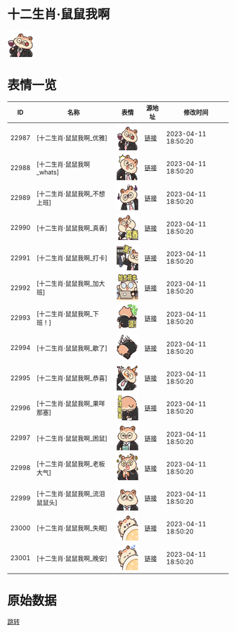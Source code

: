 # 十二生肖·鼠鼠我啊

<img src="./cover.png" height="60" alt="cover" />

# 表情一览

|ID|名称|表情|源地址|修改时间|
|----|----|----|----|----|
|22987|[十二生肖·鼠鼠我啊_优雅]|<img src="./pic/022987_%5B十二生肖·鼠鼠我啊_优雅%5D.png" height="60" alt="优雅"/>|[链接](https://i0.hdslb.com/bfs/garb/b4517a9308527fdfa497d5ac7193439d45dcda85.png)|2023-04-11 18:50:20|
|22988|[十二生肖·鼠鼠我啊_whats]|<img src="./pic/022988_%5B十二生肖·鼠鼠我啊_whats%5D.png" height="60" alt="whats"/>|[链接](https://i0.hdslb.com/bfs/garb/3d28fc642db883729e339eec620eb477138f9598.png)|2023-04-11 18:50:20|
|22989|[十二生肖·鼠鼠我啊_不想上班]|<img src="./pic/022989_%5B十二生肖·鼠鼠我啊_不想上班%5D.png" height="60" alt="不想上班"/>|[链接](https://i0.hdslb.com/bfs/garb/d482588386ec55277ff1b10265052c0cec0639c0.png)|2023-04-11 18:50:20|
|22990|[十二生肖·鼠鼠我啊_真香]|<img src="./pic/022990_%5B十二生肖·鼠鼠我啊_真香%5D.png" height="60" alt="真香"/>|[链接](https://i0.hdslb.com/bfs/garb/a31f46abf639ed815b10ee14f87075cfff30e44c.png)|2023-04-11 18:50:20|
|22991|[十二生肖·鼠鼠我啊_打卡]|<img src="./pic/022991_%5B十二生肖·鼠鼠我啊_打卡%5D.png" height="60" alt="打卡"/>|[链接](https://i0.hdslb.com/bfs/garb/7146ffd71844c45fe08c49edfb5a177fe4705e0a.png)|2023-04-11 18:50:20|
|22992|[十二生肖·鼠鼠我啊_加大班]|<img src="./pic/022992_%5B十二生肖·鼠鼠我啊_加大班%5D.png" height="60" alt="加大班"/>|[链接](https://i0.hdslb.com/bfs/garb/9b14b74ab2bfc031f3fc22936def578d12a6648f.png)|2023-04-11 18:50:20|
|22993|[十二生肖·鼠鼠我啊_下班！]|<img src="./pic/022993_%5B十二生肖·鼠鼠我啊_下班！%5D.png" height="60" alt="下班！"/>|[链接](https://i0.hdslb.com/bfs/garb/a4a4a3150bdce89e3cd90f839ef2c4d5f3fe5e31.png)|2023-04-11 18:50:20|
|22994|[十二生肖·鼠鼠我啊_歇了]|<img src="./pic/022994_%5B十二生肖·鼠鼠我啊_歇了%5D.png" height="60" alt="歇了"/>|[链接](https://i0.hdslb.com/bfs/garb/e6eae7846f240c50372c1c4175aa661da1ac5f88.png)|2023-04-11 18:50:20|
|22995|[十二生肖·鼠鼠我啊_恭喜]|<img src="./pic/022995_%5B十二生肖·鼠鼠我啊_恭喜%5D.png" height="60" alt="恭喜"/>|[链接](https://i0.hdslb.com/bfs/garb/69ed192e264eeeb8ef80f23071a34f6240608a2c.png)|2023-04-11 18:50:20|
|22996|[十二生肖·鼠鼠我啊_果咩那塞]|<img src="./pic/022996_%5B十二生肖·鼠鼠我啊_果咩那塞%5D.png" height="60" alt="果咩那塞"/>|[链接](https://i0.hdslb.com/bfs/garb/88c5f80379c12a0881e6a444526f4601eebfcd17.png)|2023-04-11 18:50:20|
|22997|[十二生肖·鼠鼠我啊_困鼠]|<img src="./pic/022997_%5B十二生肖·鼠鼠我啊_困鼠%5D.png" height="60" alt="困鼠"/>|[链接](https://i0.hdslb.com/bfs/garb/37e218dc103413a4b2e40b2a5394c359456c80de.png)|2023-04-11 18:50:20|
|22998|[十二生肖·鼠鼠我啊_老板大气]|<img src="./pic/022998_%5B十二生肖·鼠鼠我啊_老板大气%5D.png" height="60" alt="老板大气"/>|[链接](https://i0.hdslb.com/bfs/garb/dc93a5527349ffac3dca2d32be77a77742420b92.png)|2023-04-11 18:50:20|
|22999|[十二生肖·鼠鼠我啊_流泪鼠鼠头]|<img src="./pic/022999_%5B十二生肖·鼠鼠我啊_流泪鼠鼠头%5D.png" height="60" alt="流泪鼠鼠头"/>|[链接](https://i0.hdslb.com/bfs/garb/9984219d4e5d2db71394d0c099aebbf4853c7f6f.png)|2023-04-11 18:50:20|
|23000|[十二生肖·鼠鼠我啊_失眠]|<img src="./pic/023000_%5B十二生肖·鼠鼠我啊_失眠%5D.png" height="60" alt="失眠"/>|[链接](https://i0.hdslb.com/bfs/garb/57ef85bbe0692f64cf76cc07b835d138e94d26d7.png)|2023-04-11 18:50:20|
|23001|[十二生肖·鼠鼠我啊_晚安]|<img src="./pic/023001_%5B十二生肖·鼠鼠我啊_晚安%5D.png" height="60" alt="晚安"/>|[链接](https://i0.hdslb.com/bfs/garb/8d60f2dd01828ffc60aa7f7d9d871233a6affcdc.png)|2023-04-11 18:50:20|

# 原始数据

[跳转](./raw.json)

